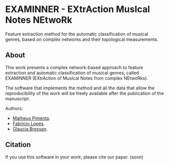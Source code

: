 # EXAMINNER - EXtrAction MusIcal Notes NEtwoRk 
Feature extraction method for the automatic classification of musical genres, based on complex networks and their topological measurements.

## About
This work presents a complex network-based approach to feature extraction and automatic classification of musical genres, called EXAMINNER (EXtrAction of MusIcal Notes from complex NEtwoRks).

The software that implements the method and all the data that allow the reproducibility of the work will be freely available after the publication of the manuscript.

Authors:
* [Matheus Pimenta](https://github.com/omatheuspimenta).
* [Fabrício Lopes](https://github.com/fabriciomlopes).
* [Glaucia Bressan]().

## Citation
If you use this software in your work, please cite our paper. (soon)